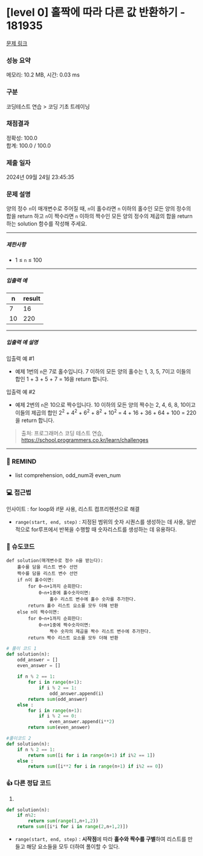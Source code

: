 # [level 0] 홀짝에 따라 다른 값 반환하기 - 181935 

[문제 링크](https://school.programmers.co.kr/learn/courses/30/lessons/181935) 

### 성능 요약

메모리: 10.2 MB, 시간: 0.03 ms

### 구분

코딩테스트 연습 > 코딩 기초 트레이닝

### 채점결과

정확성: 100.0<br/>합계: 100.0 / 100.0

### 제출 일자

2024년 09월 24일 23:45:35

### 문제 설명

<p>양의 정수 <code>n</code>이 매개변수로 주어질 때, <code>n</code>이 홀수라면 <code>n</code> 이하의 홀수인 모든 양의 정수의 합을 return 하고 <code>n</code>이 짝수라면 <code>n</code> 이하의 짝수인 모든 양의 정수의 제곱의 합을 return 하는 solution 함수를 작성해 주세요.</p>

<hr>

<h5>제한사항</h5>

<ul>
<li>1 ≤ <code>n</code> ≤ 100</li>
</ul>

<hr>

<h5>입출력 예</h5>
<table class="table">
        <thead><tr>
<th>n</th>
<th>result</th>
</tr>
</thead>
        <tbody><tr>
<td>7</td>
<td>16</td>
</tr>
<tr>
<td>10</td>
<td>220</td>
</tr>
</tbody>
      </table>
<hr>

<h5>입출력 예 설명</h5>

<p>입출력 예 #1</p>

<ul>
<li>예제 1번의 <code>n</code>은 7로 홀수입니다. 7 이하의 모든 양의 홀수는 1, 3, 5, 7이고 이들의 합인 1 + 3 + 5 + 7 = 16을 return 합니다.</li>
</ul>

<p>입출력 예 #2</p>

<ul>
<li>예제 2번의 <code>n</code>은 10으로 짝수입니다. 10 이하의 모든 양의 짝수는 2, 4, 6, 8, 10이고 이들의 제곱의 합인 2<sup>2</sup> + 4<sup>2</sup> + 6<sup>2</sup> + 8<sup>2</sup> + 10<sup>2</sup> = 4 + 16 + 36 + 64 + 100 = 220을 return 합니다.</li>
</ul>


> 출처: 프로그래머스 코딩 테스트 연습, https://school.programmers.co.kr/learn/challenges
---
### 🤔 REMIND
- list comprehension, odd_num과 even_num

### 💻 접근법
인사이트 : for loop와 if문 사용, 리스트 컴프리헨션으로 해결
- `range(start, end, step)` : 지정된 범위의 숫자 시퀀스를 생성하는 데 사용, 일반적으로 for루프에서 반복을 수행할 때 숫자리스트를 생성하는 데 유용하다.

### 📝 슈도코드
```
def solution(매개변수로 정수 n을 받는다):
    홀수를 담을 리스트 변수 선언
    짝수를 담을 리스트 변수 선언
    if n이 홀수이면:
        for 0~n+1까지 순회한다:
            0~n+1중에 홀수숫자이면:
                홀수 리스트 변수에 홀수 숫자를 추가한다.
        return 홀수 리스트 요소를 모두 더해 반환
    else n이 짝수이면:
        for 0~n+1까지 순회한다:
            0~n+1중에 짝수숫자이면:
                짝수 숫자의 제곱을 짝수 리스트 변수에 추가한다.
        return 짝수 리스트 요소를 모두 더해 반환
```
```python
# 풀이 코드 1
def solution(n):
    odd_answer = [] 
    even_answer = []
    
    if n % 2 == 1:
        for i in range(n+1):
            if i % 2 == 1:
                odd_answer.append(i)
        return sum(odd_answer)
    else : 
        for i in range(n+1):
            if i % 2 == 0:
                even_answer.append(i**2)
        return sum(even_answer)
```
```python
#풀이코드 2
def solution(n):
    if n % 2 == 1:
        return sum([i for i in range(n+1) if i%2 == 1])
    else : 
        return sum([i**2 for i in range(n+1) if i%2 == 0])
```

### 👍 다른 정답 코드
1.
```python
def solution(n):
    if n%2:
        return sum(range(1,n+1,2))
    return sum([i*i for i in range(2,n+1,2)])
```
- `range(start, end, step)` : **시작점**에 따라 **홀수와 짝수를 구별**하여 리스트를 만들고 해당 요소들을 모두 더하여 풀이할 수 있다.
